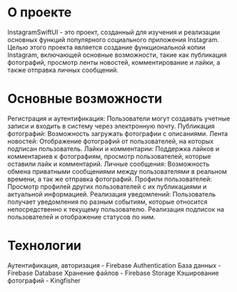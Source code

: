 <h1>О проекте</h1>

InstagramSwiftUI - это проект, созданный для изучения и реализации основных функций популярного социального приложения Instagram. Целью этого проекта является создание функциональной копии Instagram, включающей основные возможности, такие как публикация фотографий, просмотр ленты новостей, комментирование и лайки, а также отправка личных сообщений.

<h1>Основные возможности</h1>

Регистрация и аутентификация: Пользователи могут создавать учетные записи и входить в систему через электронную почту.
Публикация фотографий: Возможность загружать фотографии с описаниями.
Лента новостей: Отображение фотографий от пользователей, на которых подписан пользователь.
Лайки и комментарии: Поддержка лайков и комментариев к фотографиям, просмотр пользователей, которые оставили лайк и комментарий.
Личные сообщения: Возможность обмена приватными сообщениями между пользователями в реальном времени, а так же отправка фотографий.
Профили пользователей: Просмотр профилей других пользователей с их публикациями и актуальной информацией.
Реализация уведомлений: Пользователь получает уведомления по разным событиям, которые относится непосредственно к текущему пользователю.
Реализация подписок на пользователей и отображение статусов по ним.

<h1>Технологии</h1>

Аутентификация, авторизация - Firebase Authentication
База данных - Firebase Database
Хранение файлов - Firebase Storage
Кэширование фотографий - Kingfisher
